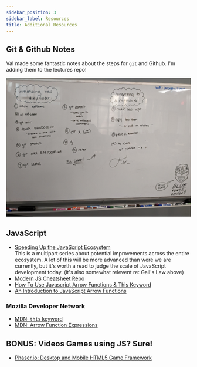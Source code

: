 ```yaml
---
sidebar_position: 3
sidebar_label: Resources
title: Additional Resources
---
```


<!-- markdownlint-disable no-inline-html no-trailing-punctuation -->

## Git & Github Notes

Val made some fantastic notes about the steps for `git` and Github. I'm adding them to the lectures repo!

![Using `git` and Github](./img/vals_git_github_notes.jpg)

## JavaScript

- [Speeding Up the JavaScript Ecosystem](https://marvinh.dev/blog/speeding-up-javascript-ecosystem/)
  <br/>This is a multipart series about potential improvements across the entire ecosystem. A lot of this will be more advanced than were we are currently, but it's worth a read to judge the scale of JavaScript development today. (it's also somewhat relevent re: Gall's Law above)
- [Modern JS Cheatsheet Repo](https://github.com/mbeaudru/modern-js-cheatsheet)
- [How To Use Javascript Arrow Functions & This Keyword](https://www.section.io/engineering-education/how-to-use-javascript-arrow-functions-and-this-keyword/)
- [An Introduction to JavaScript Arrow Functions](https://www.javascripttutorial.net/es6/javascript-arrow-function/)

### Mozilla Developer Network

- [MDN: `this` keyword](https://developer.mozilla.org/en-US/docs/Web/JavaScript/Reference/Operators/this)
- [MDN: Arrow Function Expressions](https://developer.mozilla.org/en-US/docs/Web/JavaScript/Reference/Functions/Arrow_functions)

## BONUS: Videos Games using JS? Sure!

- [Phaser.io: Desktop and Mobile HTML5 Game Framework](https://phaser.io/)
